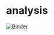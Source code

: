 # analysis

[![Binder](https://mybinder.org/badge_logo.svg)](https://mybinder.org/v2/gh/rrsg2020/analysis/master)

